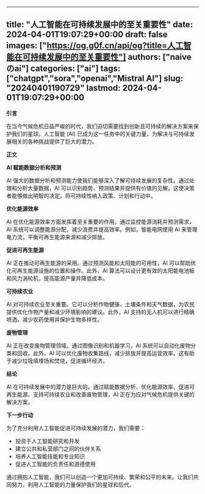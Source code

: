 
---
title: "人工智能在可持续发展中的至关重要性"
date: 2024-04-01T19:07:29+00:00
draft: false
images: ["https://og.g0f.cn/api/og?title=人工智能在可持续发展中的至关重要性"]
authors: ["naiveのai"]
categories: ["ai"]
tags: ["chatgpt","sora","openai","Mistral AI"]
slug: "20240401190729"
lastmod: 2024-04-01T19:07:29+00:00
---
**引言**

在当今气候危机日益严峻的时代，我们迫切需要找到创新且可持续的解决方案来保护我们的星球。人工智能 (AI) 已成为这一任务中的关键力量，为解决与可持续发展相关的各种挑战提供了巨大的潜力。

**正文**

**AI 赋能数据分析和预测**

AI 强大的数据分析和预测能力使我们能够深入了解可持续发展的复杂性。通过处理和分析大量数据，AI 可以识别趋势、预测结果并提供有价值的见解。这使决策者能够做出明智的决定，将可持续性纳入政策、计划和行动中。

**优化能源效率**

AI 在优化能源效率方面发挥着至关重要的作用。通过监控能源消耗并预测需求，AI 系统可以调整能源分配，减少浪费并提高效率。例如，智能电网使用 AI 来管理电力流，平衡可再生能源来源和减少排放。

**促进可再生能源**

AI 正在推动可再生能源的采用。通过预测风能和太阳能的可用性，AI 可以帮助优化可再生能源设施的位置和操作。此外，AI 算法可以设计更有效的太阳能电池板和风力涡轮机，提高能源产量并降低成本。

**可持续农业**

AI 对可持续农业至关重要。它可以分析作物健康、土壤条件和天气数据，为农民提供优化作物产量和减少环境影响的建议。此外，AI 支持的无人机可以进行精确喷洒，减少农药使用并保护生物多样性。

**废物管理**

AI 正在改变废物管理领域。通过图像识别和机器学习，AI 系统可以自动化废物分类和回收。此外，AI 可以优化废物收集路线，减少排放并提高运营效率。这有助于减少垃圾填埋场和焚烧，促进循环经济。

**结论**

AI 在可持续发展中的潜力是巨大的。通过赋能数据分析、优化能源效率、促进可再生能源、支持可持续农业和改善废物管理，AI 正在为应对气候危机提供关键的解决方案。

**下一步行动**

为了充分利用人工智能促进可持续发展的潜力，我们需要：

* 投资于人工智能研究和开发
* 建立公共和私营部门之间的伙伴关系
* 培养人工智能技能和专业知识
* 促进人工智能的负责任和道德使用

通过拥抱人工智能，我们可以创造一个更加可持续、繁荣和公平的未来。让我们共同努力，利用人工智能的力量保护我们的星球和后代。